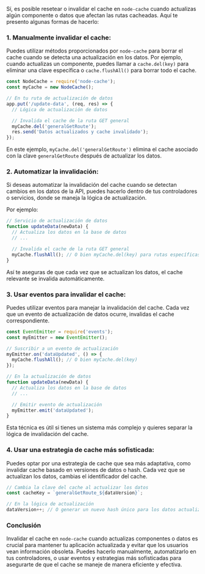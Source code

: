 Sí, es posible resetear o invalidar el cache en `node-cache` cuando actualizas algún componente o datos que afectan las rutas cacheadas. Aquí te presento algunas formas de hacerlo:

### 1. **Manualmente invalidar el cache:**
   Puedes utilizar métodos proporcionados por `node-cache` para borrar el cache cuando se detecta una actualización en los datos. Por ejemplo, cuando actualizas un componente, puedes llamar a `cache.del(key)` para eliminar una clave específica o `cache.flushAll()` para borrar todo el cache.

   ```javascript
   const NodeCache = require('node-cache');
   const myCache = new NodeCache();

   // En tu ruta de actualización de datos
   app.put('/update-data', (req, res) => {
     // Lógica de actualización de datos

     // Invalida el cache de la ruta GET general
     myCache.del('generalGetRoute');
     res.send('Datos actualizados y cache invalidado');
   });
   ```

   En este ejemplo, `myCache.del('generalGetRoute')` elimina el cache asociado con la clave `generalGetRoute` después de actualizar los datos.

### 2. **Automatizar la invalidación:**
   Si deseas automatizar la invalidación del cache cuando se detectan cambios en los datos de la API, puedes hacerlo dentro de tus controladores o servicios, donde se maneja la lógica de actualización.

   Por ejemplo:

   ```javascript
   // Servicio de actualización de datos
   function updateData(newData) {
     // Actualiza los datos en la base de datos
     // ...

     // Invalida el cache de la ruta GET general
     myCache.flushAll(); // O bien myCache.del(key) para rutas específicas
   }
   ```

   Así te aseguras de que cada vez que se actualizan los datos, el cache relevante se invalida automáticamente.

### 3. **Usar eventos para invalidar el cache:**
   Puedes utilizar eventos para manejar la invalidación del cache. Cada vez que un evento de actualización de datos ocurre, invalidas el cache correspondiente.

   ```javascript
   const EventEmitter = require('events');
   const myEmitter = new EventEmitter();

   // Suscribir a un evento de actualización
   myEmitter.on('dataUpdated', () => {
     myCache.flushAll(); // O bien myCache.del(key)
   });

   // En la actualización de datos
   function updateData(newData) {
     // Actualiza los datos en la base de datos
     // ...

     // Emitir evento de actualización
     myEmitter.emit('dataUpdated');
   }
   ```

   Esta técnica es útil si tienes un sistema más complejo y quieres separar la lógica de invalidación del cache.

### 4. **Usar una estrategia de cache más sofisticada:**
   Puedes optar por una estrategia de cache que sea más adaptativa, como invalidar cache basado en versiones de datos o hash. Cada vez que se actualizan los datos, cambias el identificador del cache.

   ```javascript
   // Cambia la clave del cache al actualizar los datos
   const cacheKey = `generalGetRoute_${dataVersion}`;

   // En la lógica de actualización
   dataVersion++; // O generar un nuevo hash único para los datos actualizados
   ```

### Conclusión

Invalidar el cache en `node-cache` cuando actualizas componentes o datos es crucial para mantener tu aplicación actualizada y evitar que los usuarios vean información obsoleta. Puedes hacerlo manualmente, automatizarlo en tus controladores, o usar eventos y estrategias más sofisticadas para asegurarte de que el cache se maneje de manera eficiente y efectiva.